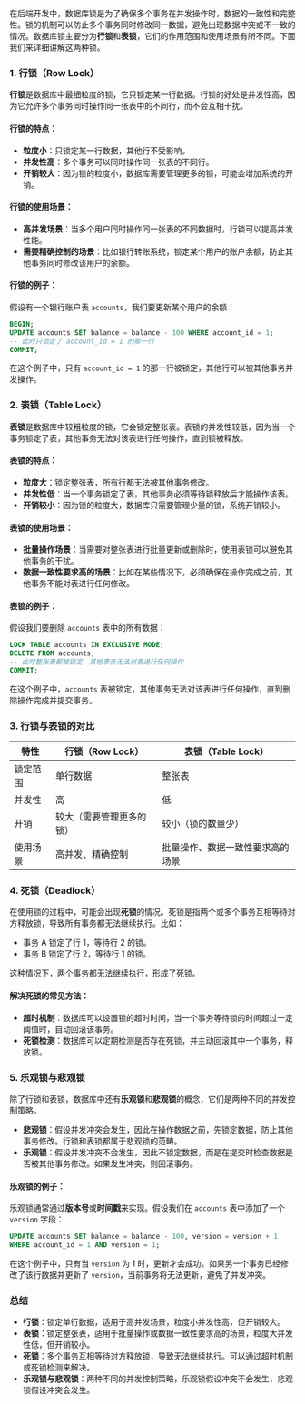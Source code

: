 在后端开发中，数据库锁是为了确保多个事务在并发操作时，数据的一致性和完整性。锁的机制可以防止多个事务同时修改同一数据，避免出现数据冲突或不一致的情况。数据库锁主要分为**行锁**和**表锁**，它们的作用范围和使用场景有所不同。下面我们来详细讲解这两种锁。

### 1. 行锁（Row Lock）

**行锁**是数据库中最细粒度的锁，它只锁定某一行数据。行锁的好处是并发性高，因为它允许多个事务同时操作同一张表中的不同行，而不会互相干扰。

#### 行锁的特点：

- **粒度小**：只锁定某一行数据，其他行不受影响。
- **并发性高**：多个事务可以同时操作同一张表的不同行。
- **开销较大**：因为锁的粒度小，数据库需要管理更多的锁，可能会增加系统的开销。

#### 行锁的使用场景：

- **高并发场景**：当多个用户同时操作同一张表的不同数据时，行锁可以提高并发性能。
- **需要精确控制的场景**：比如银行转账系统，锁定某个用户的账户余额，防止其他事务同时修改该用户的余额。

#### 行锁的例子：

假设有一个银行账户表 `accounts`，我们要更新某个用户的余额：

```sql
BEGIN;
UPDATE accounts SET balance = balance - 100 WHERE account_id = 1;
-- 此时只锁定了 account_id = 1 的那一行
COMMIT;
```

在这个例子中，只有 `account_id = 1` 的那一行被锁定，其他行可以被其他事务并发操作。

### 2. 表锁（Table Lock）

**表锁**是数据库中较粗粒度的锁，它会锁定整张表。表锁的并发性较低，因为当一个事务锁定了表，其他事务无法对该表进行任何操作，直到锁被释放。

#### 表锁的特点：

- **粒度大**：锁定整张表，所有行都无法被其他事务修改。
- **并发性低**：当一个事务锁定了表，其他事务必须等待锁释放后才能操作该表。
- **开销较小**：因为锁的粒度大，数据库只需要管理少量的锁，系统开销较小。

#### 表锁的使用场景：

- **批量操作场景**：当需要对整张表进行批量更新或删除时，使用表锁可以避免其他事务的干扰。
- **数据一致性要求高的场景**：比如在某些情况下，必须确保在操作完成之前，其他事务不能对表进行任何修改。

#### 表锁的例子：

假设我们要删除 `accounts` 表中的所有数据：

```sql
LOCK TABLE accounts IN EXCLUSIVE MODE;
DELETE FROM accounts;
-- 此时整张表都被锁定，其他事务无法对表进行任何操作
COMMIT;
```

在这个例子中，`accounts` 表被锁定，其他事务无法对该表进行任何操作，直到删除操作完成并提交事务。

### 3. 行锁与表锁的对比

| 特性     | 行锁（Row Lock）         | 表锁（Table Lock）               |
| -------- | ------------------------ | -------------------------------- |
| 锁定范围 | 单行数据                 | 整张表                           |
| 并发性   | 高                       | 低                               |
| 开销     | 较大（需要管理更多的锁） | 较小（锁的数量少）               |
| 使用场景 | 高并发、精确控制         | 批量操作、数据一致性要求高的场景 |

### 4. 死锁（Deadlock）

在使用锁的过程中，可能会出现**死锁**的情况。死锁是指两个或多个事务互相等待对方释放锁，导致所有事务都无法继续执行。比如：

- 事务 A 锁定了行 1，等待行 2 的锁。
- 事务 B 锁定了行 2，等待行 1 的锁。

这种情况下，两个事务都无法继续执行，形成了死锁。

#### 解决死锁的常见方法：

- **超时机制**：数据库可以设置锁的超时时间，当一个事务等待锁的时间超过一定阈值时，自动回滚该事务。
- **死锁检测**：数据库可以定期检测是否存在死锁，并主动回滚其中一个事务，释放锁。

### 5. 乐观锁与悲观锁

除了行锁和表锁，数据库中还有**乐观锁**和**悲观锁**的概念，它们是两种不同的并发控制策略。

- **悲观锁**：假设并发冲突会发生，因此在操作数据之前，先锁定数据，防止其他事务修改。行锁和表锁都属于悲观锁的范畴。
- **乐观锁**：假设并发冲突不会发生，因此不锁定数据，而是在提交时检查数据是否被其他事务修改。如果发生冲突，则回滚事务。

#### 乐观锁的例子：

乐观锁通常通过**版本号**或**时间戳**来实现。假设我们在 `accounts` 表中添加了一个 `version` 字段：

```sql
UPDATE accounts SET balance = balance - 100, version = version + 1
WHERE account_id = 1 AND version = 1;
```

在这个例子中，只有当 `version` 为 1 时，更新才会成功。如果另一个事务已经修改了该行数据并更新了 `version`，当前事务将无法更新，避免了并发冲突。

### 总结

- **行锁**：锁定单行数据，适用于高并发场景，粒度小并发性高，但开销较大。
- **表锁**：锁定整张表，适用于批量操作或数据一致性要求高的场景，粒度大并发性低，但开销较小。
- **死锁**：多个事务互相等待对方释放锁，导致无法继续执行。可以通过超时机制或死锁检测来解决。
- **乐观锁与悲观锁**：两种不同的并发控制策略，乐观锁假设冲突不会发生，悲观锁假设冲突会发生。
